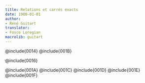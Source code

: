 ```yaml
---
title: Relations et carrés exacts
date: 1980-01-01
author:
- René Guitart
translator:
- Fosco Loregian
macrolib: guitart
---
```


@include{0014}
@include{001B}


@include{0016}

@include{001A}
@include{001C}
@include{001D}
@include{001E}
@include{001F}
